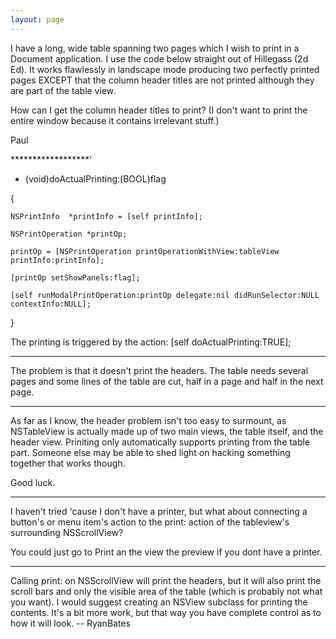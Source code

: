 ```yaml
---
layout: page
---
```


I have a long, wide table spanning two pages which I wish to print in a  Document application.  I use the code below straight out of Hillegass (2d Ed).  It works flawlessly in landscape mode producing two perfectly printed pages EXCEPT that the column header titles are not printed although they are part of the table view.   

How can I get the column header titles to print? (I don't want to print the entire window because it contains irrelevant stuff.)

Paul

******************'

- (void)doActualPrinting:(BOOL)flag

{

	NSPrintInfo  *printInfo = [self printInfo];
	
	NSPrintOperation *printOp;
	
	printOp = [NSPrintOperation printOperationWithView:tableView printInfo:printInfo];

	[printOp setShowPanels:flag];
	
	[self runModalPrintOperation:printOp delegate:nil didRunSelector:NULL contextInfo:NULL];


}


The printing is triggered by the action: [self doActualPrinting:TRUE];


----

The problem is that it doesn't print the headers. The table needs several pages and some lines of the table are cut, half in a page and half in the next page.

----

As far as I know, the header problem isn't too easy to surmount, as NSTableView is actually made up of two main views, the table itself, and the header view. Priniting only automatically supports printing from the table part. Someone else may be able to shed light on hacking something together that works though.

Good luck.

----

I haven't tried 'cause I don't have a printer, but what about connecting a button's or menu item's action to the print: action of the tableview's surrounding NSScrollView?

You could just go to Print an the view the preview if you dont have a printer.

----

Calling     print: on NSScrollView will print the headers, but it will also print the scroll bars and only the visible area of the table (which is probably not what you want). I would suggest creating an NSView subclass for printing the contents. It's a bit more work, but that way you have complete control as to how it will look. -- RyanBates
